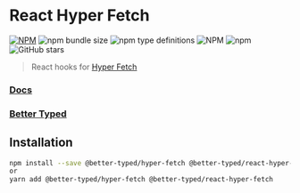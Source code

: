 # React Hyper Fetch

[![NPM](https://img.shields.io/npm/v/@better-typed/hyper-fetch.svg)](https://www.npmjs.com/package/@better-typed/hyper-fetch)
![npm bundle size](https://img.shields.io/bundlephobia/minzip/@better-typed/hyper-fetch)
![npm type definitions](https://img.shields.io/npm/types/@better-typed/hyper-fetch)
![NPM](https://img.shields.io/npm/l/@better-typed/hyper-fetch)
![npm](https://img.shields.io/npm/dm/@better-typed/hyper-fetch)
![GitHub stars](https://img.shields.io/github/stars/BetterTyped/react-hyper-fetch?style=social)

> React hooks for [Hyper Fetch](https://github.com/BetterTyped/hyper-fetch/tree/main/packages/core)

### [Docs](https://hyperfetch.bettertyped.com/)

### [Better Typed](https://bettertyped.com/docs/Overview)

## Installation

```bash
npm install --save @better-typed/hyper-fetch @better-typed/react-hyper-fetch
or
yarn add @better-typed/hyper-fetch @better-typed/react-hyper-fetch
```
